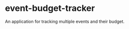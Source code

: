 event-budget-tracker
====================

An application for tracking multiple events and their budget.
